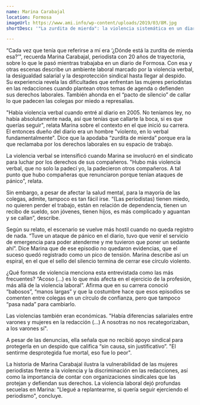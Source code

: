 ```yaml
---
name: Marina Carabajal
location: Formosa
imageUrl: https://www.ami.info/wp-content/uploads/2019/03/8M.jpg
shortDesc: '"La zurdita de mierda": la violencia sistemática en un diario de Formosa'

---
```




“Cada vez que tenía que referirse a mí era ‘¿Dónde está la zurdita de mierda esa?’", recuerda Marina Carabajal, periodista con 20 años de trayectoria, sobre lo que le pasó mientras trabajaba  en un diario de Formosa. Con esa y otras escenas describe un ambiente laboral marcado por la violencia verbal, la desigualdad salarial y la desprotección sindical hasta llegar al despido. Su experiencia revela las dificultades que enfrentan las mujeres  periodistas en las redacciones cuando plantean otros temas de agenda o defienden sus derechos laborales. También ahonda en el “pacto de silencio” de callar lo que padecen las colegas por miedo a represalias.

"Había violencia verbal cuando entré al diario en 2005. No teníamos ley, no había absolutamente nada, así que tenías que callarte la boca, si es que querías seguir", relata Marina sobre el contexto en el que inició su carrera. El entonces dueño del diario era un hombre "violento, en lo verbal fundamentalmente". Dice que la apodaba “zurdita de mierda” porque era la que reclamaba por los derechos laborales en su espacio de trabajo. 

La violencia verbal se intensificó cuando Marina se involucró en el sindicato para luchar por los derechos de sus compañeros. "Hubo más violencia verbal, que no solo la padecí yo, la padecieron otros compañeros. A tal punto que hubo compañeras que renunciaron porque tenían ataques de pánico", relata.

Sin embargo,  a pesar de afectar la salud mental, para la mayoría de las colegas, admite,  tampoco es tan fácil irse. “(Las periodistas) tienen miedo, no quieren perder el trabajo, están en relación de dependencia, tienen un recibo de sueldo, son jóvenes, tienen hijos, es más complicado y aguantan y se callan”, describe. 

Según su relato, el escenario se vuelve más hostil cuando no queda registro de nada. “Tuve un ataque de pánico en el diario, tuvo que venir el servicio de emergencia para poder atenderme y me tuvieron que poner un sedante ahí”. Dice Marina que de ese episodio no quedaron evidencias, que el suceso quedó registrado como un pico de tensión. Marina describe así un espiral, en el que el sello del silencio termina de cerrar ese círculo violento.  

¿Qué formas de violencia menciona esta entrevistada como las más frecuentes? “Acoso (...) es lo que más afecta en el ejercicio de la profesión, más allá de la violencia laboral”. Afirma que en su carrera conoció “babosos”, “manos largas” y que la costumbre hace que esos episodios se comenten entre colegas en un círculo de confianza, pero que tampoco “pasa nada” para cambiarlo.

Las violencias también eran económicas. "Había diferencias salariales entre varones y mujeres en la redacción (...) A nosotras no nos recategorizaban, a los varones sí".

A pesar de las denuncias, ella señala que no recibió apoyo sindical para protegerla en un despido que califica “sin causa, sin justificativo”. "El sentirme desprotegida fue mortal, eso fue lo peor".

La historia de Marina Carabajal ilustra la vulnerabilidad de las mujeres periodistas frente a la violencia y la discriminación en las redacciones, así como la importancia de contar con organizaciones sindicales que las protejan y defiendan sus derechos. La violencia laboral dejó profundas secuelas en Marina: "Llegué a replantearme, si quería seguir ejerciendo el periodismo", concluye. 




